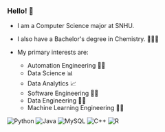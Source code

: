 ### Hello! :wave:
- I am a Computer Science major at SNHU.

- I also have a Bachelor's degree in Chemistry. 👨🏻‍🎓

- My primary interests are:

   - Automation Engineering 👨‍💻 <br />
   - Data Science :bar_chart:  <br />
   - Data Analytics :chart_with_upwards_trend: <br />
   - Software Engineering 👨‍💻 <br /> 
   - Data Engineering 👨‍💻 <br />
   - Machine Learning Engineering 👨‍💻

 <!--    [![Top Langs](https://github-readme-stats.vercel.app/api/top-langs/?username=cwentz12&theme=chartreuse-dark)](https://github.com/cwentz12/github-readme-stats) -->

  ![Python](https://img.shields.io/badge/python-3670A0?style=for-the-badge&logo=python&logoColor=ffdd54)
  ![Java](https://img.shields.io/badge/java-%23ED8B00.svg?style=for-the-badge&logo=openjdk&logoColor=white)
  ![MySQL](https://img.shields.io/badge/mysql-%2300f.svg?style=for-the-badge&logo=mysql&logoColor=white)
  ![C++](https://img.shields.io/badge/c++-%2300599C.svg?style=for-the-badge&logo=c%2B%2B&logoColor=white)
  ![R](https://img.shields.io/badge/r-%23276DC3.svg?style=for-the-badge&logo=r&logoColor=white)

<!--
**cwentz12/cwentz12** is a ✨ _special_ ✨ repository because its `README.md` (this file) appears on your GitHub profile.

Here are some ideas to get you started:

- 🔭 I’m currently working on ...
- 🌱 I’m currently learning ...
- 👯 I’m looking to collaborate on ...
- 🤔 I’m looking for help with ...
- 💬 Ask me about ...
- 📫 How to reach me: ...
- 😄 Pronouns: ...
- ⚡ Fun fact: ...
-->
<!-- [![Top Langs](https://github-readme-stats.vercel.app/api/top-langs/?username=cwentz12&theme=dark)](https://github.com/cwentz12/github-readme-stats)-->

